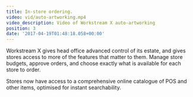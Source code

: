```yaml
---
title: In-store ordering.
video: vid/auto-artworking.mp4
video_description: Video of Workstream X auto-artworking
position: 3
date: '2017-04-19T01:48:18.058+00:00'
---
```


Workstream X gives head office advanced control of its estate, and gives stores access to more of the features that matter to them. Manage store budgets, approve orders, and choose exactly what is available for each store to order.

Stores now have access to a comprehensive online catalogue of POS and other items, optimised for instant searchability.
